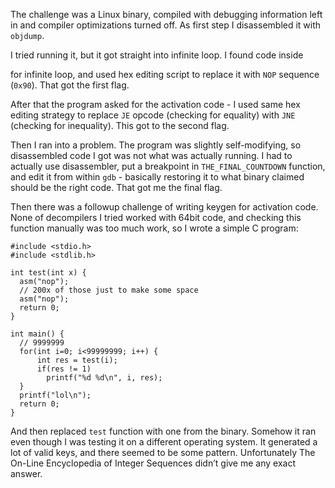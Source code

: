 The challenge was a Linux binary, compiled with debugging information left in and compiler optimizations turned off. As first step I disassembled it with `objdump`.

I tried running it, but it got straight into infinite loop. I found code inside <main> for infinite loop, and used hex editing script to replace it with `NOP` sequence (`0x90`). That got the first flag.

After that the program asked for the activation code - I used same hex editing strategy to replace `JE` opcode (checking for equality) with `JNE` (checking for inequality). This got to the second flag.

Then I ran into a problem. The program was slightly self-modifying, so disassembled code I got was not what was actually running. I had to actually use disassembler, put a breakpoint in `THE_FINAL_COUNTDOWN` function, and edit it from within `gdb` - basically restoring it to what binary claimed should be the right code. That got me the final flag.

Then there was a followup challenge of writing keygen for activation code. None of decompilers I tried worked with 64bit code, and checking this function manually was too much work, so I wrote a simple C program:

    #include <stdio.h>
    #include <stdlib.h>

    int test(int x) {
      asm("nop");
      // 200x of those just to make some space
      asm("nop");
      return 0;
    }

    int main() {
      // 9999999
      for(int i=0; i<99999999; i++) {
          int res = test(i);
          if(res != 1)
            printf("%d %d\n", i, res);
      }
      printf("lol\n");
      return 0;
    }

And then replaced `test` function with one from the binary. Somehow it ran even though I was testing it on a different operating system. It generated a lot of valid keys, and there seemed to be some pattern. Unfortunately The On-Line Encyclopedia of Integer Sequences didn’t give me any exact answer.
